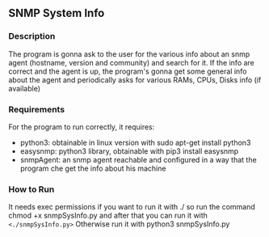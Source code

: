 ## SNMP System Info

### Description
The program is gonna ask to the user for the various info about an snmp agent (hostname, version and community) and search for it. If the info are correct and the agent is up, the program's gonna get some general info about the agent and periodically asks for various RAMs, CPUs, Disks info (if available)

### Requirements
For the program to run correctly, it requires:
- python3: obtainable in linux version with sudo apt-get install python3
- easysnmp: python3 library, obtainable with pip3 install easysnmp
- snmpAgent: an snmp agent reachable and configured in a way that the program che get the info about his machine

### How to Run
It needs exec permissions if you want to run it with ./ so run the command chmod +x snmpSysInfo.py and after that you can run it with `<./snmpSysInfo.py>`
Otherwise run it with python3 snmpSysInfo.py
